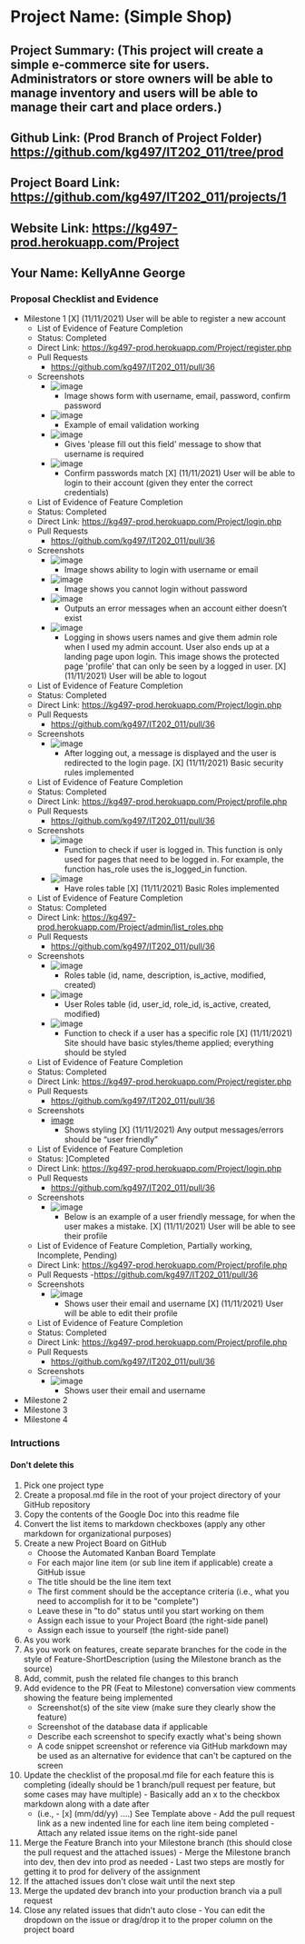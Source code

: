 # Project Name: (Simple Shop)
## Project Summary: (This project will create a simple e-commerce site for users. Administrators or store owners will be able to manage inventory and users will be able to manage their cart and place orders.)
## Github Link: (Prod Branch of Project Folder) https://github.com/kg497/IT202_011/tree/prod
## Project Board Link: https://github.com/kg497/IT202_011/projects/1
## Website Link: https://kg497-prod.herokuapp.com/Project
## Your Name: KellyAnne George

<!--
### Line item / Feature template (use this for each bullet point)
#### Don't delete this

- [ ] (mm/dd/yyyy of completion) Feature Title (from the proposal bullet point, if it's a sub-point indent it properly)
  -  List of Evidence of Feature Completion
    - Status: Pending (Completed, Partially working, Incomplete, Pending)
    - Direct Link: (Direct link to the file or files in heroku prod for quick testing (even if it's a protected page))
    - Pull Requests
      - PR link #1 (repeat as necessary)
    - Screenshots
      - Screenshot #1 (paste the image so it uploads to github) (repeat as necessary)
        - Screenshot #1 description explaining what you're trying to show
-
### End Line item / Feature Template
--> 
### Proposal Checklist and Evidence

- Milestone 1
 [X] (11/11/2021) User will be able to register a new account
  -  List of Evidence of Feature Completion
    - Status: Completed
    - Direct Link: https://kg497-prod.herokuapp.com/Project/register.php
    - Pull Requests
      - https://github.com/kg497/IT202_011/pull/36
    - Screenshots
      - ![image](https://user-images.githubusercontent.com/90022095/141377215-2e56875f-8184-4eff-a76d-09195d8e08ed.png)
        - Image shows form with username, email, password, confirm password 
      - ![image](https://user-images.githubusercontent.com/90022095/141377412-bd041010-b7a5-4bff-ac9d-6f32cd119c86.png)
        - Example of email validation working
      - ![image](https://user-images.githubusercontent.com/90022095/141377527-bc54e887-110e-4e3a-bb4d-7f07c76cf652.png)
        - Gives 'please fill out this field' message to show that username is required
      - ![image](https://user-images.githubusercontent.com/90022095/141377583-9ce8a0d3-6290-419b-b14b-fc2a36daa35f.png)
        - Confirm passwords match
 [X] (11/11/2021) User will be able to login to their account (given they enter the correct credentials)
  -  List of Evidence of Feature Completion
    - Status: Completed
    - Direct Link: https://kg497-prod.herokuapp.com/Project/login.php
    - Pull Requests
      - https://github.com/kg497/IT202_011/pull/36
    - Screenshots
      - ![image](https://user-images.githubusercontent.com/90022095/141378096-513744af-d44c-4e7b-be4b-4c8301682872.png)
        - Image shows ability to login with username or email
      - ![image](https://user-images.githubusercontent.com/90022095/141378370-0fafbd3c-944f-4e71-a93e-572b51c91bf2.png)
        - Image shows you cannot login without password
      - ![image](https://user-images.githubusercontent.com/90022095/141378449-0b062f21-434c-4200-8caa-570f1f85f6fc.png)
        - Outputs an error messages when an account either doesn’t exist
      - ![image](https://user-images.githubusercontent.com/90022095/141378554-45e50ba0-cb92-4f68-a4ff-6d6a161f5f67.png)
        - Logging in shows users names and give them admin role when I used my admin account. User also ends up at a landing page upon login. This image shows the protected page 'profile' that can only be seen by a logged in user.
 [X] (11/11/2021) User will be able to logout
  -  List of Evidence of Feature Completion
    - Status: Completed
    - Direct Link: https://kg497-prod.herokuapp.com/Project/login.php
    - Pull Requests
      - https://github.com/kg497/IT202_011/pull/36
    - Screenshots
      - ![image](https://user-images.githubusercontent.com/90022095/141384930-a8b5b1b4-f85e-4849-a9f5-4407f1372838.png)
        - After logging out, a message is displayed and the user is redirected to the login page.
 [X] (11/11/2021) Basic security rules implemented
  -  List of Evidence of Feature Completion
    - Status: Completed
    - Direct Link: https://kg497-prod.herokuapp.com/Project/profile.php
    - Pull Requests
      - https://github.com/kg497/IT202_011/pull/36
    - Screenshots
      - ![image](https://user-images.githubusercontent.com/90022095/141379244-40c596d6-29ed-4406-9351-1baa4457a2b8.png)
        - Function to check if user is logged in. This function is only used for pages that need to be logged in. For example, the function has_role uses the is_logged_in function.
      - ![image](https://user-images.githubusercontent.com/90022095/141379569-8dcf9260-2ce3-4d33-b347-181e081f9b76.png)
        - Have roles table
 [X] (11/11/2021) Basic Roles implemented
  -  List of Evidence of Feature Completion
    - Status: Completed
    - Direct Link: https://kg497-prod.herokuapp.com/Project/admin/list_roles.php
    - Pull Requests
      - https://github.com/kg497/IT202_011/pull/36
    - Screenshots
      - ![image](https://user-images.githubusercontent.com/90022095/141380242-0e002136-b144-419a-8bc4-f15b84551614.png)
        - Roles table (id, name, description, is_active, modified, created)
      - ![image](https://user-images.githubusercontent.com/90022095/141380279-889b3901-2e24-4668-bcbe-7b33fe96227d.png)
        - User Roles table (id, user_id, role_id, is_active, created, modified)
      - ![image](https://user-images.githubusercontent.com/90022095/141380599-9d28c70e-239f-406a-b427-70a1b1a0028d.png)
        - Function to check if a user has a specific role 
 [X] (11/11/2021) Site should have basic styles/theme applied; everything should be styled
  -  List of Evidence of Feature Completion
    - Status: Completed
    - Direct Link: https://kg497-prod.herokuapp.com/Project/register.php
    - Pull Requests
      - https://github.com/kg497/IT202_011/pull/36
    - Screenshots
      - [image](https://user-images.githubusercontent.com/90022095/141380783-d73523ea-86ef-40d9-a561-0a077828196e.png)
        - Shows styling
 [X] (11/11/2021) Any output messages/errors should be “user friendly”
  -  List of Evidence of Feature Completion
    - Status: ]Completed
    - Direct Link: https://kg497-prod.herokuapp.com/Project/login.php
    - Pull Requests
      - https://github.com/kg497/IT202_011/pull/36
    - Screenshots
      - ![image](https://user-images.githubusercontent.com/90022095/141381079-f971ed9e-bb51-45bb-aa07-6b12c09d1955.png)
        - Below is an example of a user friendly message, for when the user makes a mistake. 
 [X] (11/11/2021) User will be able to see their profile
  -  List of Evidence of Feature Completion, Partially working, Incomplete, Pending)
    - Direct Link: https://kg497-prod.herokuapp.com/Project/profile.php
    - Pull Requests
      -https://github.com/kg497/IT202_011/pull/36
    - Screenshots
      - ![image](https://user-images.githubusercontent.com/90022095/141381226-251e9fad-7394-40eb-9f83-6221e3cd71df.png)
        - Shows user their email and username
 [X] (11/11/2021) User will be able to edit their profile
  -  List of Evidence of Feature Completion
    - Status: Completed
    - Direct Link: https://kg497-prod.herokuapp.com/Project/profile.php
    - Pull Requests
      - https://github.com/kg497/IT202_011/pull/36
    - Screenshots
      - ![image](https://user-images.githubusercontent.com/90022095/141381226-251e9fad-7394-40eb-9f83-6221e3cd71df.png)
        - Shows user their email and username
- Milestone 2
- Milestone 3
- Milestone 4
### Intructions
#### Don't delete this
1. Pick one project type
2. Create a proposal.md file in the root of your project directory of your GitHub repository
3. Copy the contents of the Google Doc into this readme file
4. Convert the list items to markdown checkboxes (apply any other markdown for organizational purposes)
5. Create a new Project Board on GitHub
   - Choose the Automated Kanban Board Template
   - For each major line item (or sub line item if applicable) create a GitHub issue
   - The title should be the line item text
   - The first comment should be the acceptance criteria (i.e., what you need to accomplish for it to be "complete")
   - Leave these in "to do" status until you start working on them
   - Assign each issue to your Project Board (the right-side panel)
   - Assign each issue to yourself (the right-side panel)
6. As you work
  1. As you work on features, create separate branches for the code in the style of Feature-ShortDescription (using the Milestone branch as the source)
  2. Add, commit, push the related file changes to this branch
  3. Add evidence to the PR (Feat to Milestone) conversation view comments showing the feature being implemented
     - Screenshot(s) of the site view (make sure they clearly show the feature)
     - Screenshot of the database data if applicable
     - Describe each screenshot to specify exactly what's being shown
     - A code snippet screenshot or reference via GitHub markdown may be used as an alternative for evidence that can't be captured on the screen
  4. Update the checklist of the proposal.md file for each feature this is completing (ideally should be 1 branch/pull request per feature, but some cases may have multiple)
    - Basically add an x to the checkbox markdown along with a date after
      - (i.e.,   - [x] (mm/dd/yy) ....) See Template above
    - Add the pull request link as a new indented line for each line item being completed
    - Attach any related issue items on the right-side panel
  5. Merge the Feature Branch into your Milestone branch (this should close the pull request and the attached issues)
    - Merge the Milestone branch into dev, then dev into prod as needed
    - Last two steps are mostly for getting it to prod for delivery of the assignment 
  7. If the attached issues don't close wait until the next step
  8. Merge the updated dev branch into your production branch via a pull request
  9. Close any related issues that didn't auto close
    - You can edit the dropdown on the issue or drag/drop it to the proper column on the project board